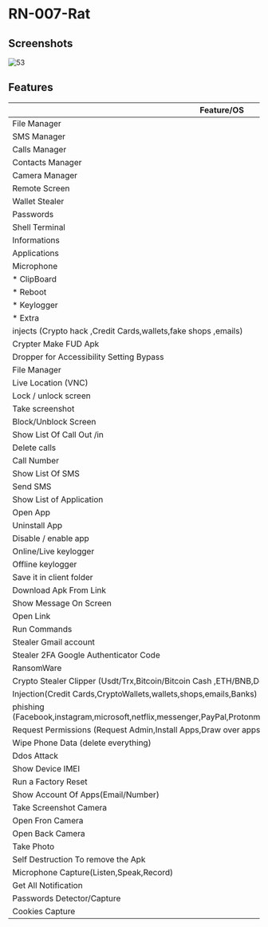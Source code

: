 # RN-007-Rat

## Screenshots

![53](https://github.com/DevinAIDeveloper/Devin-Android-RAT-2024/assets/160529355/790ecc9d-3b1b-490b-ba12-c77c4978c744)


## Features

| Feature/OS      | Android | Free | Paid |
|-----------------|---------|-------|-------|
| File Manager | ✔       | ✔     | ✔     |
| SMS Manager    | ✔       | ✔     | ✔     |
| Calls Manager | ✔       | ✔     | ✔     |
| Contacts Manager   | ✔       | ✔     | ✔     |
| Camera Manager   | ✔       | ✔     | ✔     |
| Remote Screen     | ✔       | ✔     | ✔     |
| Wallet Stealer     | ✔       | ✔     | ✔     |
| Passwords  | ✔       | ✔     | ✔     |
| Shell Terminal | ✔       | ✔     | ✔     |
| Informations      | ✔       | ✔     | ✔     |
| Applications       | ✔       | ✔     | ✔     |
| Microphone        | ✔       | ✔     | ✔     |
| * ClipBoard      | ✔       | ✔     | ✔     |
| * Reboot        | ✔       | ✔     | ✔     |
| * Keylogger      | ✔       |  ✔     | ✔     |
| * Extra         | ✔       |  ✔     | ✔     |
| injects (Crypto hack ,Credit Cards,wallets,fake shops ,emails)|✔       |  ✔     | ✔     |
| Crypter Make FUD Apk|✔       |  ✔     | ✔     |
| Dropper for Accessibility Setting Bypass|✔       |  ✔     | ✔     |
| File Manager|✔       |  ✔     | ✔     |
|  Live Location (VNC)|✔       |  ✔     | ✔     |
|  Lock / unlock screen|✔       |  ✔     | ✔     |
|  Take screenshot|✔       |  ✔     | ✔     |
| Block/Unblock Screen|✔       |  ✔     | ✔     |
| Show List Of Call Out /in|✔       |  ✔     | ✔     |
| Delete calls|✔       |  ✔     | ✔     |
| Call Number|✔       |  ✔     | ✔     |
| Show List Of SMS|✔       |  ✔     | ✔     |
| Send SMS|✔       |  ✔     | ✔     |
| Show List of Application|✔       |  ✔     | ✔     |
| Open App|✔       |  ✔     | ✔     |
| Uninstall App|✔       |  ✔     | ✔     |
| Disable / enable app|✔       |  ✔     | ✔     |
| Online/Live keylogger|✔       |  ✔     | ✔     |
| Offline keylogger|✔       |  ✔     | ✔     |
| Save it in client folder|✔       |  ✔     | ✔     |
| Download Apk From Link|✔       |  ✔     | ✔     |
| Show Message On Screen|✔       |  ✔     | ✔     |
| Open Link|✔       |  ✔     | ✔     |
| Run Commands|✔       |  ✔     | ✔     |
| Stealer Gmail account|✔       |  ✔     | ✔     |
| Stealer 2FA Google Authenticator Code|✔       |  ✔     | ✔     |
| RansomWare|✔       |  ✔     | ✔     |
| Crypto Stealer Clipper (Usdt/Trx,Bitcoin/Bitcoin Cash ,ETH/BNB,DogeCoin/Litecoin/Bitcoin Gold)|✔       |  ✔     | ✔     |
| Injection(Credit Cards,CryptoWallets,wallets,shops,emails,Banks)|✔       |  ✔     | ✔     |
| phishing (Facebook,instagram,microsoft,netflix,messenger,PayPal,Protonmail,snapchat,twitter,WordPress,yahoo,GitHub)|✔       |  ✔     | ✔     |
| Request Permissions (Request Admin,Install Apps,Draw over apps,battery optimizing,Accessibility Service)|✔       |  ✔     | ✔     |
| Wipe Phone Data (delete everything)|✔       |  ✔     | ✔     |
| Ddos Attack|✔       |  ✔     | ✔     |
| Show Device IMEI|✔       |  ✔     | ✔     |
| Run a Factory Reset|✔       |  ✔     | ✔     |
| Show Account Of Apps(Email/Number)|✔       |  ✔     | ✔     |
| Take Screenshot Camera|✔       |  ✔     | ✔     |
| Open Fron Camera|✔       |  ✔     | ✔     |
| Open Back Camera|✔       |  ✔     | ✔     |
| Take Photo|✔       |  ✔     | ✔     |
| Self Destruction To remove the Apk |✔       |  ✔     | ✔     |
| Microphone Capture(Listen,Speak,Record)|✔       |  ✔     | ✔     |
| Get All Notification||✔       |  ✔     | ✔     |
| Passwords Detector/Capture|✔       |  ✔     | ✔     |
| Cookies Capture|✔       |  ✔     | ✔     |
